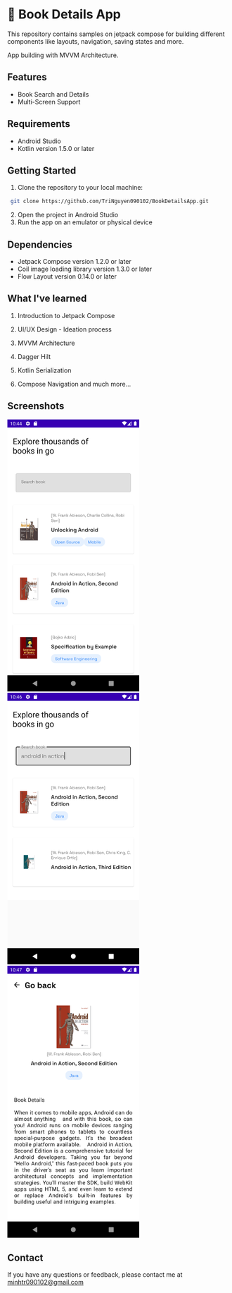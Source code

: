
# 📜 Book Details App

This repository contains samples on jetpack compose for building different components like layouts, navigation, saving states and more.

App building with MVVM Architecture.
## Features
- Book Search and Details
- Multi-Screen Support
## Requirements
- Android Studio 
- Kotlin version 1.5.0 or later

## Getting Started

  1. Clone the repository to your local machine:

 ```bash
  git clone https://github.com/TriNguyen090102/BookDetailsApp.git
  ```
  2. Open the project in Android Studio
  3. Run the app on an emulator or physical device
  ## Dependencies
  - Jetpack Compose version 1.2.0 or later
  - Coil image loading library version 1.3.0 or later
  - Flow Layout version 0.14.0 or later

## What I've learned


1. Introduction to Jetpack Compose

2. UI/UX Design - Ideation process

3. MVVM Architecture

4. Dagger Hilt
5. Kotlin Serialization
6. Compose Navigation and much more...
## Screenshots
<div>
  <img src="Screenshot_1678679098.png" alt="Screenshot" width="300"/>
  <img src="Screenshot_1678679220.png" alt="Screenshot" width="300"/>
  <img src="Screenshot_1678679223.png" alt="Screenshot" width="300"/>
</div>

## Contact

If you have any questions or feedback, please contact me at minhtr090102@gmail.com




